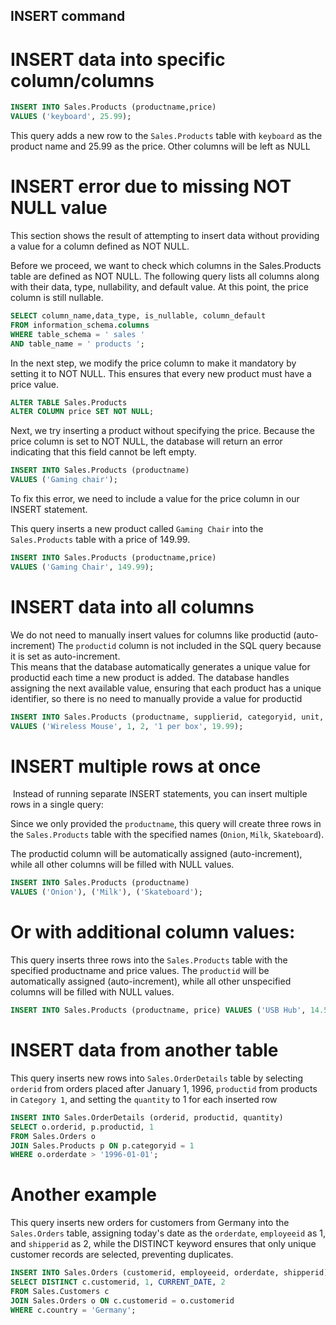 ## INSERT command

# INSERT data into specific column/columns

```sql
INSERT INTO Sales.Products (productname,price)
VALUES ('keyboard', 25.99);
```
This query adds a new row to the `Sales.Products` table with `keyboard` as the product name and 25.99 as the price. Other columns will be left as NULL 

# INSERT error due to missing NOT NULL value

This section shows the result of attempting to insert data without providing a value for a column defined as NOT NULL. 

Before we proceed, we want to check which columns in the Sales.Products table are defined as NOT NULL. The following query lists all columns along with their data, type, nullability, and default value. At this point, the price column is still nullable. 

```sql
SELECT column_name,data_type, is_nullable, column_default
FROM information_schema.columns 
WHERE table_schema = ' sales ' 
AND table_name = ' products '; 
```

In the next step, we modify the price column to make it mandatory by setting it to NOT NULL. This ensures that every new product must have a price value. 

```sql
ALTER TABLE Sales.Products 
ALTER COLUMN price SET NOT NULL;
```
 Next, we try inserting a product without specifying the price. Because the price column is set to NOT NULL, the database will return an error indicating that this field cannot be left empty. 

 ```sql
 INSERT INTO Sales.Products (productname)
 VALUES ('Gaming chair');
 ```

 To fix this error, we need to include a value for the price column in our INSERT statement. 

 This query inserts a new product called `Gaming Chair` into the `Sales.Products` table with a price of 149.99. 

 ```sql
INSERT INTO Sales.Products (productname,price) 
VALUES ('Gaming Chair', 149.99); 
```

# INSERT data into all columns

 We do not need to manually insert values for columns like productid (auto-increment) 
 The `productid` column is not included in the SQL query because it is set as auto-increment.  
 This means that the database automatically generates a unique value for productid each time a new product is added.
 The database handles assigning the next available value, ensuring that each product has a unique identifier, so there is no need to manually provide a value for productid 

 ```sql
INSERT INTO Sales.Products (productname, supplierid, categoryid, unit, price)  
VALUES ('Wireless Mouse', 1, 2, '1 per box', 19.99); 
```

# INSERT multiple rows at once

 Instead of running separate INSERT statements, you can insert multiple rows in a single query:

 Since we only provided the `productname`, this query will create three rows in the `Sales.Products` table with the specified names (`Onion`, `Milk`, `Skateboard`).

 The productid column will be automatically assigned (auto-increment), while all other columns will be filled with NULL values. 

 ```sql
INSERT INTO Sales.Products (productname)  
VALUES ('Onion'), ('Milk'), ('Skateboard'); 
```

# Or with additional column values:

This query inserts three rows into the `Sales.Products` table with the specified productname and price values. 
The `productid` will be automatically assigned (auto-increment), while all other unspecified columns will be filled with NULL values. 

```sql
INSERT INTO Sales.Products (productname, price) VALUES ('USB Hub', 14.50), ('HDMI Cable', 8.75), ('External SSD', 120.00); 
```

# INSERT data from another table

This query inserts new rows into `Sales.OrderDetails` table  by selecting `orderid` from orders placed after January 1, 1996, `productid` from products in `Category 1`, and setting the `quantity` to 1 for each inserted row 

```sql
INSERT INTO Sales.OrderDetails (orderid, productid, quantity) 
SELECT o.orderid, p.productid, 1 
FROM Sales.Orders o 
JOIN Sales.Products p ON p.categoryid = 1  
WHERE o.orderdate > '1996-01-01'; 
```

# Another example

This query inserts new orders for customers from Germany into the `Sales.Orders` table, assigning today's date as the `orderdate`, `employeeid` as 1, and `shipperid` as 2, while the DISTINCT keyword ensures that only unique customer records are selected, preventing duplicates. 

```sql
INSERT INTO Sales.Orders (customerid, employeeid, orderdate, shipperid)   
SELECT DISTINCT c.customerid, 1, CURRENT_DATE, 2   
FROM Sales.Customers c   
JOIN Sales.Orders o ON c.customerid = o.customerid  
WHERE c.country = 'Germany'; 
```